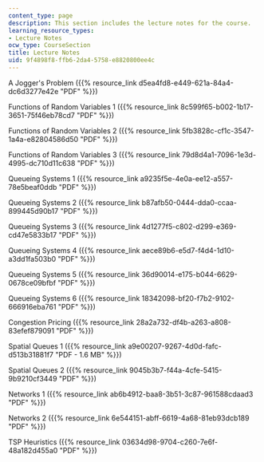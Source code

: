 ```yaml
---
content_type: page
description: This section includes the lecture notes for the course.
learning_resource_types:
- Lecture Notes
ocw_type: CourseSection
title: Lecture Notes
uid: 9f4898f8-ffb6-2da4-5758-e8820800ee4c
---
```


A Jogger's Problem ({{% resource_link d5ea4fd8-e449-621a-84a4-dc6d3277e42e "PDF" %}})

Functions of Random Variables 1 ({{% resource_link 8c599f65-b002-1b17-3651-75f46eb78cd7 "PDF" %}})

Functions of Random Variables 2 ({{% resource_link 5fb3828c-cf1c-3547-1a4a-e82804586d50 "PDF" %}})

Functions of Random Variables 3 ({{% resource_link 79d8d4a1-7096-1e3d-4995-dc710d11c638 "PDF" %}})

Queueing Systems 1 ({{% resource_link a9235f5e-4e0a-ee12-a557-78e5beaf0ddb "PDF" %}})

Queueing Systems 2 ({{% resource_link b87afb50-0444-dda0-ccaa-899445d90b17 "PDF" %}})

Queueing Systems 3 ({{% resource_link 4d1277f5-c802-d299-e369-cd47e5833b17 "PDF" %}})

Queueing Systems 4 ({{% resource_link aece89b6-e5d7-f4d4-1d10-a3dd1fa503b0 "PDF" %}})

Queueing Systems 5 ({{% resource_link 36d90014-e175-b044-6629-0678ce09bfbf "PDF" %}})

Queueing Systems 6 ({{% resource_link 18342098-bf20-f7b2-9102-666916eba761 "PDF" %}})

Congestion Pricing ({{% resource_link 28a2a732-df4b-a263-a808-83efef879091 "PDF" %}})

Spatial Queues 1 ({{% resource_link a9e00207-9267-4d0d-fafc-d513b31881f7 "PDF - 1.6 MB" %}})

Spatial Queues 2 ({{% resource_link 9045b3b7-f44a-4cfe-5415-9b9210cf3449 "PDF" %}})

Networks 1 ({{% resource_link ab6b4912-baa8-3b51-3c87-961588cdaad3 "PDF" %}})

Networks 2 ({{% resource_link 6e544151-abff-6619-4a68-81eb93dcb189 "PDF" %}})

TSP Heuristics ({{% resource_link 03634d98-9704-c260-7e6f-48a182d455a0 "PDF" %}})